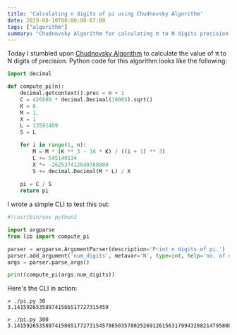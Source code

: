 ```yaml
---
title: 'Calculating n digits of pi using Chudnovsky Algorithm'
date: 2019-08-10T00:00:00-07:00
tags: ["algorithm"]
summary: "Chudnovsky Algorithm for calculating π to N digits precision, along with a simple CLI for testing"
---
```


Today I stumbled upon [Chudnovsky Algorithm](https://en.wikipedia.org/wiki/Chudnovsky_algorithm) to
calculate the value of π to N digits of precision. Python code for this algorithm looks like 
the following:

```python
import decimal

def compute_pi(n):
    decimal.getcontext().prec = n + 1
    C = 426880 * decimal.Decimal(10005).sqrt()
    K = 6.
    M = 1.
    X = 1
    L = 13591409
    S = L

    for i in range(1, n):
        M = M * (K ** 3 - 16 * K) / ((i + 1) ** 3)
        L += 545140134
        X *= -262537412640768000
        S += decimal.Decimal(M * L) / X
    
    pi = C / S
    return pi
```

I wrote a simple CLI to test this out:

```python
#!/usr/bin/env python3

import argparse
from lib import compute_pi

parser = argparse.ArgumentParser(description='Print n digits of pi.')
parser.add_argument('num_digits', metavar='N', type=int, help='no. of digits of pi to print')
args = parser.parse_args()

print(compute_pi(args.num_digits))
```

Here's the CLI in action:

```
> ./pi.py 30
3.141592653589741586517727315459

> ./pi.py 300
3.141592653589741586517727315457865035780252691261563179943288214795808630531389642185274931230804430454419117074147967105366083976712333542218321180274249883145873143454428446008580088034341219473373000151443532721504141865178673966393142941520166862874509797611548477147655085787688540025728361617601
```
